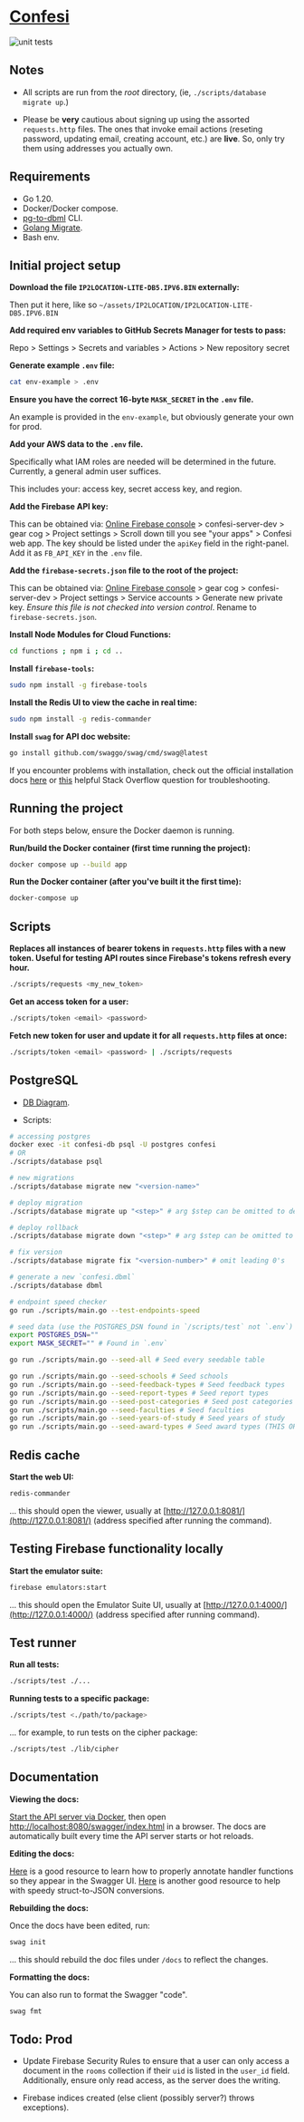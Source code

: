 # [Confesi](https://confesi.com)

![unit tests](https://github.com/mattrltrent/confesi-server/actions/workflows/unit_tests.yml/badge.svg)
<!-- ![linting](https://github.com/mattrltrent/confesi-server/actions/workflows/linting.yml/badge.svg) commented out until linting is added back-->

## Notes

- All scripts are run from the _root_ directory, (ie, `./scripts/database migrate up`.)

- Please be **very** cautious about signing up using the assorted `requests.http` files. The ones that invoke email actions (reseting password, updating email, creating account, etc.) are **live**. So, only try them using addresses you actually own.

## Requirements

- Go 1.20.
- Docker/Docker compose.
- [pg-to-dbml](https://github.com/papandreou/pg-to-dbml) CLI.
- [Golang Migrate](https://github.com/golang-migrate/migrate/tree/master/cmd/migrate#installation).
- Bash env.

## Initial project setup

**Download the file `IP2LOCATION-LITE-DB5.IPV6.BIN` externally:**

Then put it here, like so `~/assets/IP2LOCATION/IP2LOCATION-LITE-DB5.IPV6.BIN`

**Add required env variables to GitHub Secrets Manager for tests to pass:**

Repo > Settings > Secrets and variables > Actions > New repository secret

**Generate example `.env` file:**

```sh
cat env-example > .env
```

**Ensure you have the correct 16-byte `MASK_SECRET` in the `.env` file.**

An example is provided in the `env-example`, but obviously generate your own for prod.

**Add your AWS data to the `.env` file.**

Specifically what IAM roles are needed will be determined in the future. Currently, a general admin user suffices.

This includes your: access key, secret access key, and region.

**Add the Firebase API key:**

This can be obtained via: [Online Firebase console](https://console.firebase.google.com/) > confesi-server-dev > gear cog > Project settings > Scroll down till you see "your apps" > Confesi web app. The key should be listed under the `apiKey` field in the right-panel. Add it as `FB_API_KEY` in the `.env` file.

**Add the `firebase-secrets.json` file to the root of the project:**

This can be obtained via: [Online Firebase console](https://console.firebase.google.com/) > gear cog > confesi-server-dev > Project settings > Service accounts > Generate new private key. _Ensure this file is not checked into version control_. Rename to `firebase-secrets.json`.

**Install Node Modules for Cloud Functions:**

```sh
cd functions ; npm i ; cd ..
```

**Install `firebase-tools`:**

```sh
sudo npm install -g firebase-tools
```

**Install the Redis UI to view the cache in real time:**
```sh
sudo npm install -g redis-commander
```

**Install `swag` for API doc website:**

```sh
go install github.com/swaggo/swag/cmd/swag@latest
```

If you encounter problems with installation, check out the official installation docs [here](https://github.com/swaggo/swag) or [this](https://stackoverflow.com/questions/73387155/swag-the-term-swag-is-not-recognized-as-the-name-of-a-cmdlet-function-scri) helpful Stack Overflow question for troubleshooting.


## Running the project

For both steps below, ensure the Docker daemon is running.

**Run/build the Docker container (first time running the project):**

```sh
docker compose up --build app
```

**Run the Docker container (after you've built it the first time):**

```sh
docker-compose up
```
## Scripts

**Replaces all instances of bearer tokens in `requests.http` files with a new token. Useful for testing API routes since Firebase's tokens refresh every hour.**

```sh
./scripts/requests <my_new_token>
```

**Get an access token for a user:**

```sh
./scripts/token <email> <password>
```

**Fetch new token for user and update it for all `requests.http` files at once:**

```sh
./scripts/token <email> <password> | ./scripts/requests
```

## PostgreSQL

- [DB Diagram](https://dbdiagram.io/d/64727d587764f72fcff5bc9a).

- Scripts:

```sh
# accessing postgres
docker exec -it confesi-db psql -U postgres confesi
# OR
./scripts/database psql

# new migrations
./scripts/database migrate new "<version-name>"

# deploy migration
./scripts/database migrate up "<step>" # arg $step can be omitted to deploy just the next one

# deploy rollback
./scripts/database migrate down "<step>" # arg $step can be omitted to rollback just the prev one

# fix version
./scripts/database migrate fix "<version-number>" # omit leading 0's

# generate a new `confesi.dbml`
./scripts/database dbml

# endpoint speed checker
go run ./scripts/main.go --test-endpoints-speed

# seed data (use the POSTGRES_DSN found in `/scripts/test` not `.env`)
export POSTGRES_DSN="" 
export MASK_SECRET="" # Found in `.env`

go run ./scripts/main.go --seed-all # Seed every seedable table

go run ./scripts/main.go --seed-schools # Seed schools
go run ./scripts/main.go --seed-feedback-types # Seed feedback types
go run ./scripts/main.go --seed-report-types # Seed report types
go run ./scripts/main.go --seed-post-categories # Seed post categories
go run ./scripts/main.go --seed-faculties # Seed faculties
go run ./scripts/main.go --seed-years-of-study # Seed years of study
go run ./scripts/main.go --seed-award-types # Seed award types (THIS ORDER MATTERS!!)

``` 

## Redis cache

**Start the web UI:**
```sh
redis-commander
```

... this should open the viewer, usually at [http://127.0.0.1:8081/](http://127.0.0.1:8081/) (address specified after running the command).

## Testing Firebase functionality locally

**Start the emulator suite:**

```sh
firebase emulators:start
```

... this should open the Emulator Suite UI, usually at [http://127.0.0.1:4000/](http://127.0.0.1:4000/) (address specified after running command).

## Test runner

**Run all tests:**

```sh
./scripts/test ./...
```

**Running tests to a specific package:**

```sh
./scripts/test <./path/to/package>
```

... for example, to run tests on the cipher package:

```sh
./scripts/test ./lib/cipher
```

## Documentation

**Viewing the docs:**

[Start the API server via Docker](https://github.com/mattrltrent/confesi-server#running-the-project), then open [http://localhost:8080/swagger/index.html](http://localhost:8080/swagger/index.html) in a browser. The docs are automatically built every time the API server starts or hot reloads.

**Editing the docs:**

[Here](https://github.com/swaggo/swag#declarative-comments-format) is a good resource to learn how to properly annotate handler functions so they appear in the Swagger UI. [Here](https://mholt.github.io/json-to-go/) is another good resource to help with speedy struct-to-JSON conversions.

**Rebuilding the docs:**

Once the docs have been edited, run:

```sh
swag init
```

... this should rebuild the doc files under `/docs` to reflect the changes.

**Formatting the docs:**

You can also run to format the Swagger "code".

```sh
swag fmt
```

## Todo: Prod

- Update Firebase Security Rules to ensure that a user can only access a document in the `rooms` collection if their `uid` is listed in the `user_id` field. Additionally, ensure only read access, as the server does the writing.

- Firebase indices created (else client (possibly server?) throws exceptions).

